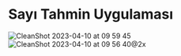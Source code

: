 # Sayı Tahmin Uygulaması
![CleanShot 2023-04-10 at 09 59 45](https://user-images.githubusercontent.com/62521215/230846337-ce264a19-8c3f-4307-9439-4b620395be73.gif)
![CleanShot 2023-04-10 at 09 56 40@2x](https://user-images.githubusercontent.com/62521215/230846377-2f8eee50-da05-40ef-b723-f3cd30745040.png)
